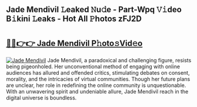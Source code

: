 ## Jade Mendivil 𝙻eaked 𝙽u𝚍e - Part-Wpq 𝚅𝚒deo B𝚒kini 𝙻eaks - Hot All 𝙿hotos zFJ2D

# <h2><a href="http://ld3i0ms.urlbe.top/?page=Jade+Mendivil">🔗🔗👉👉 Jade Mendivil P𝚑oto𝚜Vid𝚎o</a></h2>

[![Jade Mendivil](https://i.imgur.com/eBuTRDB.gif)](http://ld3i0ms.urlbe.top/?page=Jade+Mendivil)
Jade Mendivil, a paradoxical and challenging figure, resists being pigeonholed. Her unconventional method of engaging with online audiences has allured and offended critics, stimulating debates on consent, morality, and the intricacies of virtual communities. Though her future plans are unclear, her role in redefining the online community is unquestionable. With an unwavering spirit and undeniable allure, Jade Mendivil reach in the digital universe is boundless.
